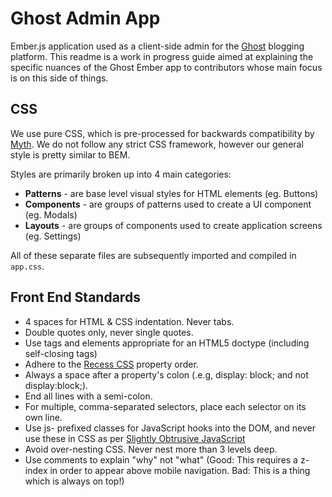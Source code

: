# Ghost Admin App

Ember.js application used as a client-side admin for the [Ghost](http://ghost.org) blogging platform. This readme is a work in progress guide aimed at explaining the specific nuances of the Ghost Ember app to contributors whose main focus is on this side of things.


## CSS

We use pure CSS, which is pre-processed for backwards compatibility by [Myth](http://myth.io). We do not follow any strict CSS framework, however our general style is pretty similar to BEM.

Styles are primarily broken up into 4 main categories:

* **Patterns** - are base level visual styles for HTML elements (eg. Buttons)
* **Components** - are groups of patterns used to create a UI component (eg. Modals)
* **Layouts** - are groups of components used to create application screens (eg. Settings)

All of these separate files are subsequently imported and compiled in `app.css`.


## Front End Standards

* 4 spaces for HTML & CSS indentation. Never tabs.
* Double quotes only, never single quotes.
* Use tags and elements appropriate for an HTML5 doctype (including self-closing tags)
* Adhere to the [Recess CSS](http://markdotto.com/2011/11/29/css-property-order/) property order.
* Always a space after a property's colon (.e.g, display: block; and not display:block;).
* End all lines with a semi-colon.
* For multiple, comma-separated selectors, place each selector on its own line.
* Use js- prefixed classes for JavaScript hooks into the DOM, and never use these in CSS as per [Slightly Obtrusive JavaScript](http://ozmm.org/posts/slightly_obtrusive_javascript.html)
* Avoid over-nesting CSS. Never nest more than 3 levels deep.
* Use comments to explain "why" not "what" (Good: This requires a z-index in order to appear above mobile navigation. Bad: This is a thing which is always on top!)
